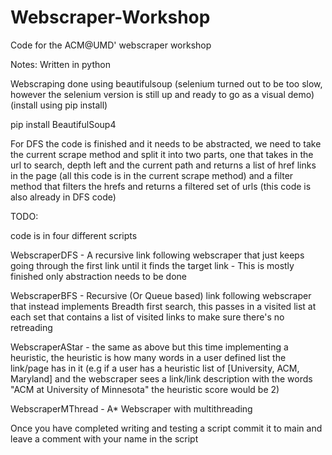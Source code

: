 # Webscraper-Workshop
Code for the ACM@UMD' webscraper workshop

Notes:
Written in python

Webscraping done using beautifulsoup (selenium turned out to be too slow, however the selenium version is still up and ready to go as a visual demo) (install using pip install)

pip install BeautifulSoup4

For DFS the code is finished and it needs to be abstracted, we need to take the current scrape method and split it into two parts, one that takes in the url to search, depth left and the current path and returns a list of href links in the page (all this code is in the current scrape method) and a filter method that filters the hrefs and returns a filtered set of urls (this code is also already in DFS code)

TODO:

code is in four different scripts

WebscraperDFS - A recursive link following webscraper that just keeps going through the first link until it finds the target link - This is mostly finished only abstraction needs to be done

WebscraperBFS - Recursive (Or Queue based) link following webscraper that instead implements Breadth first search, this passes in a visited list at each set that contains a list of visited links to make sure there's no retreading

WebscraperAStar - the same as above but this time implementing a heuristic, the heuristic is how many words in a user defined list the link/page has in it (e.g if a user has a heuristic list of [University, ACM, Maryland] and the webscraper sees a link/link description with the words 
"ACM at University of Minnesota" the heuristic score would be 2) 

WebscraperMThread - A* Webscraper with multithreading

Once you have completed writing and testing a script commit it to main and leave a comment with your name in the script



